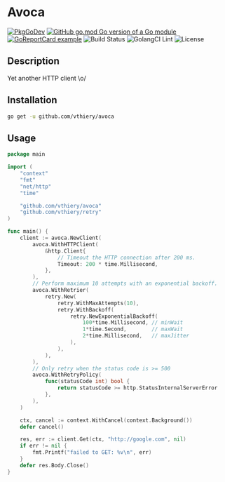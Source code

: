 # Avoca

[![PkgGoDev](https://pkg.go.dev/badge/vthiery/avoca)](https://pkg.go.dev/github.com/vthiery/avoca)
[![GitHub go.mod Go version of a Go module](https://img.shields.io/github/go-mod/go-version/vthiery/avoca.svg)](https://github.com/vthiery/avoca)
[![GoReportCard example](https://goreportcard.com/badge/github.com/vthiery/avoca)](https://goreportcard.com/report/github.com/vthiery/avoca)
![Build Status](https://github.com/vthiery/avoca/workflows/Test/badge.svg)
![GolangCI Lint](https://github.com/vthiery/avoca/workflows/GolangCI/badge.svg)
![License](https://img.shields.io/github/license/vthiery/avoca)

## Description

Yet another HTTP client \o/

## Installation

```sh
go get -u github.com/vthiery/avoca
```

## Usage

```go
package main

import (
	"context"
	"fmt"
	"net/http"
	"time"

	"github.com/vthiery/avoca"
	"github.com/vthiery/retry"
)

func main() {
	client := avoca.NewClient(
		avoca.WithHTTPClient(
			&http.Client{
				// Timeout the HTTP connection after 200 ms.
				Timeout: 200 * time.Millisecond,
			},
		),
		// Perform maximum 10 attempts with an exponential backoff.
		avoca.WithRetrier(
			retry.New(
				retry.WithMaxAttempts(10),
				retry.WithBackoff(
					retry.NewExponentialBackoff(
						100*time.Millisecond, // minWait
						1*time.Second,        // maxWait
						2*time.Millisecond,   // maxJitter
					),
				),
			),
		),
		// Only retry when the status code is >= 500
		avoca.WithRetryPolicy(
			func(statusCode int) bool {
				return statusCode >= http.StatusInternalServerError
			},
		),
	)

	ctx, cancel := context.WithCancel(context.Background())
	defer cancel()

	res, err := client.Get(ctx, "http://google.com", nil)
	if err != nil {
		fmt.Printf("failed to GET: %v\n", err)
	}
	defer res.Body.Close()
}
```
